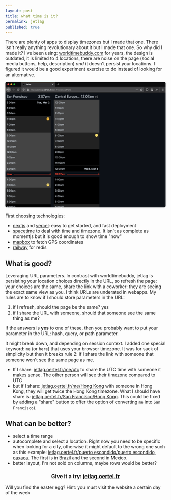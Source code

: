 ```yaml
---
layout: post
title: what time is it?
permalink: jetlag
published: true
---
```


There are plenty of apps to display timezones but I made that one. There isn't really anything revolutionary about it but I made that one. So why did I made it?
I've been using: [worldtimebuddy.com](https://www.worldtimebuddy.com/) for years, the design is outdated, it is limited to 4 locations, there are noise on the page (social media buttons, help, description) _and_ it doesn't persist your locations. I figured it would be a good experiment exercise to do instead of looking for an alternative.

![](media/jetlag/jetlag.png)

First choosing technologies:
- [nextjs](https://nextjs.org/) and [vercel](https://vercel.com): easy to get started, and fast deployment
- [spacetime](https://github.com/spencermountain/spacetime/) to deal with time and timezone. It isn't as complete as momentjs but it is good enough to show time "now"
- [mapbox](https://mapbox.com) to fetch GPS coordinates
- [railway](https://railway.app/) for redis

## What is good?
Leveraging URL parameters. In contrast with worldtimebuddy, jetlag is persisting your location choices directly in the URL, so refresh the page: your choices are the same, share the link with a coworker: they are seeing the exact same view as you. I think URLs are underated in webapps. My rules are to know if I should store parameters in the URL:
1. if I refresh, should the page be the same? yes
2. if I share the URL with someone, should that someone see the same thing as me?

If the answers is **yes** to one of these, then you probably want to put your parameter in the URL: hash, query, or path parameter.

It might break down, and depending on session context. I added one special keyword: `me` (or `here`) that uses your browser timezone. It was for sack of simplicity but then it breaks rule 2: if I share the link with someone that someone won't see the same page as me.
- If I share: [jetlag.oertel.fr/me/utc](https://jetlag.oertel.fr/me/utc) to share the UTC time with someone it makes sense. The other person will see their timezone compared to UTC
- but if I share: [jetlag.oertel.fr/me/Hong Kong](https://jetlag.oertel.fr/me/Hong%20Kong) with someone in Hong Kong, they will get twice the Hong Kong timezone. What I should have share is: [jetlag.oertel.fr/San Francisco/Hong Kong](https://jetlag.oertel.fr/San%20Francisco/Hong%20Kong). This could be fixed by adding a "share" button to offer the option of converting `me` into `San Francisco`).

## What can be better?

- select a time range
- autocomplete and select a location. Right now you need to be specific when looking for a city, otherwise it might default to the wrong one such as this example: [jetlag.oertel.fr/puerto escondido/puerto escondido, oaxaca](https://jetlag.oertel.fr/puerto%20escondido/puerto%20escondido,%20oaxaca). The first is in Brazil and the second in Mexico.
- better layout, I'm not sold on columns, maybe rows would be better?



<h3 style="text-align: center;">Give it a try: <a href="https://jetlag.oertel.fr">jetlag.oertel.fr</a></h3>

Will you find the easter egg? <span style="color: var(--bg);">Hint: you must visit the website a certain day of the week</span>
